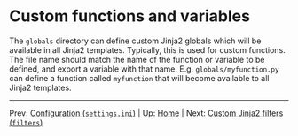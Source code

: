 # Custom functions and variables #

The `globals` directory can define custom Jinja2 globals which will be available
in all Jinja2 templates. Typically, this is used for custom functions. The file
name should match the name of the function or variable to be defined, and export
a variable with that name. E.g. `globals/myfunction.py` can define a function
called `myfunction` that will become available to all Jinja2 templates.

-----
Prev: [Configuration (`settings.ini`)](settings.md) | Up: [Home](../../README.md) | Next: [Custom Jinja2 filters (`filters`)](filters.md)
